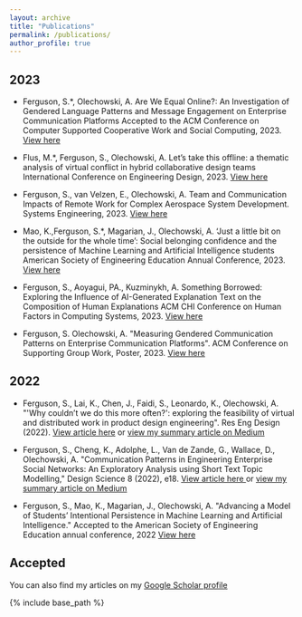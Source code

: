 ```yaml
---
layout: archive
title: "Publications"
permalink: /publications/
author_profile: true
---
```


## 2023

- Ferguson, S.*, Olechowski, A. Are We Equal Online?: An Investigation of Gendered Language
Patterns and Message Engagement on Enterprise Communication Platforms Accepted to the ACM
Conference on Computer Supported Cooperative Work and Social Computing, 2023. [View here](https://dl.acm.org/doi/10.1145/3610173)
- Flus, M.*, Ferguson, S., Olechowski, A. Let’s take this offline: a thematic analysis of virtual conflict
in hybrid collaborative design teams International Conference on Engineering Design, 2023. [View here](https://www.cambridge.org/core/journals/proceedings-of-the-design-society/article/lets-take-this-offline-a-thematic-analysis-of-virtual-conflict-in-hybrid-collaborative-design-teams/3D73C979DBC1816B9D3933D471106FEE)
- Ferguson, S., van Velzen, E., Olechowski, A. Team and Communication Impacts of Remote Work for
Complex Aerospace System Development. Systems Engineering, 2023. [View here](https://incose.onlinelibrary.wiley.com/doi/full/10.1002/sys.21716)
- Mao, K.,Ferguson, S.*, Magarian, J., Olechowski, A. ‘Just a little bit on the outside for the whole
time’: Social belonging confidence and the persistence of Machine Learning and Artificial
Intelligence students American Society of Engineering Education Annual Conference, 2023. [View here](https://peer.asee.org/just-a-little-bit-on-the-outside-for-the-whole-time-social-belonging-confidence-and-the-persistence-of-machine-learning-and-artificial-intelligence-students)

- Ferguson, S., Aoyagui, PA., Kuzminykh, A. Something Borrowed: Exploring the Influence of
AI-Generated Explanation Text on the Composition of Human Explanations ACM CHI Conference on
Human Factors in Computing Systems, 2023. [View here](https://dl.acm.org/doi/abs/10.1145/3544549.3585727)
- Ferguson, S. Olechowski, A. "Measuring Gendered Communication Patterns on Enterprise Communication Platforms". ACM Conference on Supporting Group Work, Poster, 2023. [View here](https://dl.acm.org/doi/10.1145/3565967.3570981)


## 2022

- Ferguson, S., Lai, K., Chen, J., Faidi, S., Leonardo, K., Olechowski, A. "'Why couldn’t we do this more often?': exploring the feasibility of virtual and distributed work in product design engineering". Res Eng Design (2022). [View article here](https://doi.org/10.1007/s00163-022-00391-2) or [view my summary article on Medium](https://medium.com/user-experience-design-1/can-physical-product-designers-work-from-home-cf95b6bfe21d)

- Ferguson, S., Cheng, K., Adolphe, L., Van de Zande, G., Wallace, D., Olechowski, A. "Communication
Patterns in Engineering Enterprise Social Networks: An Exploratory Analysis using Short Text Topic
Modelling," Design Science 8 (2022), e18. [View article here ](http://sharonferguson.github.io/files/communication-patterns-in-engineering-enterprise-social-networks-an-exploratory-analysis-using-short-text-topic-modelling.pdf) or [view my summary article on Medium](https://medium.com/@sharonashferguson/how-do-product-design-teams-converge-on-a-product-idea-9ec9e80a8fd6)

- Ferguson, S., Mao, K., Magarian, J., Olechowski, A. "Advancing a Model of Students’ Intentional
Persistence in Machine Learning and Artificial Intelligence." Accepted to the American Society of
Engineering Education annual conference, 2022 [View here](https://peer.asee.org/advancing-a-model-of-students-intentional-persistence-in-machine-learning-and-artificial-intelligence)

<!-- ## Forthcoming -->




## Accepted




You can also find my articles on my [Google Scholar profile](https://scholar.google.com/citations?user=TXXTPIkAAAAJ&hl=en) 

{% include base_path %}
